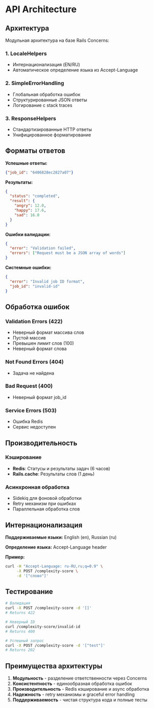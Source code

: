 # API Architecture

## Архитектура

Модульная архитектура на базе Rails Concerns:

### 1. LocaleHelpers
- Интернационализация (EN/RU)
- Автоматическое определение языка из Accept-Language

### 2. SimpleErrorHandling  
- Глобальная обработка ошибок
- Структурированные JSON ответы
- Логирование с stack traces

### 3. ResponseHelpers
- Стандартизированные HTTP ответы
- Унифицированное форматирование

## Форматы ответов

**Успешные ответы:**
```json
{"job_id": "6406828ec2827a07"}
```

**Результаты:**
```json
{
  "status": "completed",
  "result": {
    "angry": 12.0,
    "happy": 17.6,
    "sad": 16.0
  }
}
```

**Ошибки валидации:**
```json
{
  "error": "Validation failed",
  "errors": ["Request must be a JSON array of words"]
}
```

**Системные ошибки:**
```json
{
  "error": "Invalid job ID format",
  "job_id": "invalid-id"
}
```

## Обработка ошибок

### Validation Errors (422)
- Неверный формат массива слов
- Пустой массив  
- Превышен лимит слов (100)
- Неверный формат слова

### Not Found Errors (404)
- Задача не найдена

### Bad Request (400)
- Неверный формат job_id

### Service Errors (503)
- Ошибка Redis
- Сервис недоступен

## Производительность

### Кэширование
- **Redis**: Статусы и результаты задач (6 часов)
- **Rails.cache**: Результаты слов (1 день)

### Асинхронная обработка
- Sidekiq для фоновой обработки
- Retry механизм при ошибках
- Параллельная обработка слов

## Интернационализация

**Поддерживаемые языки:** English (en), Russian (ru)

**Определение языка:** Accept-Language header

**Пример:**
```bash
curl -H "Accept-Language: ru-RU,ru;q=0.9" \
     -X POST /complexity-score \
     -d '["слово"]'
```

## Тестирование

```bash
# Валидация
curl -X POST /complexity-score -d '[]'
# Returns 422

# Неверный ID  
curl /complexity-score/invalid-id
# Returns 400

# Успешный запрос
curl -X POST /complexity-score -d '["test"]'
# Returns 202
```

## Преимущества архитектуры

1. **Модульность** - разделение ответственности через Concerns
2. **Консистентность** - единообразная обработка ошибок  
3. **Производительность** - Redis кэширование и async обработка
4. **Надежность** - retry механизмы и graceful error handling
5. **Поддерживаемость** - чистая структура кода и полные тесты